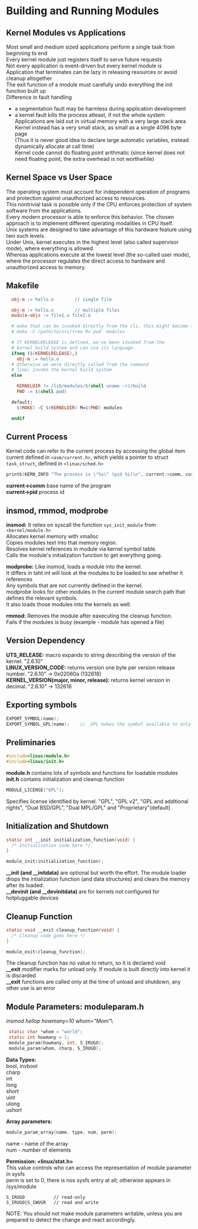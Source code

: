 # Building and Running Modules 

## Kernel Modules vs Applications
  Most small and medium sized applications perform a single task from beginning to end\
  Every kernel module just registers itself to serve future requests\
  Not every application is event-driven but every kernel module is\
  Application that terminates can be lazy in releasing resources or avoid cleanup altogether\
  The exit function of a module must carefully undo everything the init function built up\
  Difference in fault handling
   - a segmentation fault may be harmless during application development
   - a kernel fault kills the process atleast, if not the whole system
  Applications are laid out in virtual memory with a very large stack area\
  Kernel instead has a very small stack, as small as a single 4096 byte page\
  (Thus it is never good idea to declare large automatic variables, instead dynamically allocate at call time)\
  Kernel code cannot do floating point arithmatic (since kernel does not need floating point, the extra overhead is not worthwhile)

## Kernel Space vs User Space
  The operating system must account for independent operation of programs and protection against unauthorized access to resources.\
  This nontrivial task is possible only if the CPU enforces protection of system software from the applications.\
  Every modern processor is able to enforce this behavior. The chosen approach is to implement different operating modalities in CPU itself.\
  Unix systems are designed to take advantage of this hardware feature using two such levels.\
  Under Unix, kernel executes in the highest level (also called supervisor mode), where everything is allowed.\
  Whereas applications execute at the lowest level (the so-called user mode), where the processor regulates the direct access to hardware and unauthorized access to memory.

## Makefile

``` Makefile
  obj-m := hello.o        // single file

  obj-m := hello.o        // multiple files
  module-objs := file1.o file2.o

  # make that can be invoked directly from the cli, this might become tiresome
  # make -C /path/to/src/tree M=`pwd` modules

  # If KERNELRELEASE is defined, we've been invoked from the
  # kernel build system and can use its language.
  ifneq ($(KERNELRELEASE),)
    obj-m := hello.o
  # Otherwise we were directly called from the command
  # line; invoke the kernel build system
  else

    KERNELDIR ?= /lib/modules/$(shell uname -r)/build
    PWD := $(shell pwd)

  default:
    $(MAKE) -C $(KERNELDIR) M=$(PWD) modules

  endif
```

## Current Process
  Kernel code can refer to the current process by accessing the global item current defined in `<asm/current.h>`,
  which yields a pointer to struct `task_struct`, defined in `<linux/sched.h>`

  ``` C
  printk(KERN_INFO "The process is \"%s\" (pid %i)\n", current->comm, current->pid);
  ```

  **current->comm**   base name of the program\
  **current->pid**    process id

## insmod, rmmod, modprobe
  **insmod:** 
    It relies on syscall the function `sys_init_module` from `<kernel/module.h>`\
    Allocates kernel memory with vmalloc\
    Copies modules text into that memory region.\
    Resolves kernel references in module via kernel symbol table.\
    Calls the module's initialization function to get everything going.

  **modprobe:** 
    Like insmod, loads a module into the kernel.\
    It differs in taht int will look at the modules to be loaded to see whether it references\
    Any symbols that are not currently defined in the kernel.\
    modprobe looks for other modules in the current module search path that defines the relevant symbols.\
    It also loads those modules into the kernels as well.

  **rmmod:** 
    Removes the module after eaxecuting the cleanup function.\
    Fails if the modules is busy (example - module has opened a file)

## Version Dependency
  **UTS_RELEASE:** macro expands to string describing the version of the kernel. "2.6.10"\
  **LINUX_VERSION_CODE:** returns version one byte per version release number. "2.6.10" -> 0x02060a (132618)\
  **KERNEL_VERSION(major, minor, release):** returns kernel version in decimal. "2.6.10" -> 132618

## Exporting symbols
  ``` C
  EXPORT_SYMBOL(name);
  EXPORT_SYMBOL_GPL(name);    // _GPL makes the symbol available to only GPL-licensed modules
  ```

## Preliminaries
  
  ``` C
  #include<linux/module.h>
  #include<linux/init.h>
  ```

  **module.h**  contains lots of symbols and functions for loadable modules\
  **init.h**    contains initialization and cleanup function

  ``` C
  MODULE_LICENSE("GPL");
  ```

  Specifies license identified by kernel. "GPL", "GPL v2", "GPL and additional rights", "Dual BSD/GPL", "Dual MPL/GPL" and "Proprietary"(default)

## Initialization and Shutdown
  ``` C
  static int __init initialization_function(void) {
    /* Initialization code here */
  }
  
  module_init(initialization_function);
  ```

  **__init (and __initdata)** are optional but worth the effort. The module loader drops the intialization function (and data structures) and clears the memory after its loaded.\
  **__devinit (and __devinitdata)** are for kernels not configured for hotpluggable devices

## Cleanup Function

  ``` C
  static void __exit cleanup_function(void) {
    /* Cleanup code goes here */
  }

  module_exit(cleanup_function);
  ```
  The cleanup function has no value to return, so it is declared void\
  **__exit** modifier marks for unload only. If module is built directly into kernel it is discarded\
  **__exit** functions are called only at the time of unload and shutdown, any other use is an error

## Module Parameters: moduleparam.h
  
  _insmod hellop howmany=10 whom="Mom"_\
   ``` C
    static char *whom = "world";
    static int howmany = 1;
    module_param(howmany, int, S_IRUGO);
    module_param(whom, charp, S_IRUGO);
   ```

   **Data Types:**\
   bool, invbool\
   charp\
   int\
   long\
   short\
   uint\
   ulong\
   ushort
    
   **Array parameters:**
   ``` C
   module_param_array(name, type, num, perm);
   ```
   name - name of the array\
   num - number of elements

   **Permission: <linux/stat.h>**\
   This value controls who can access the representation of module parameter in sysfs\
   perm is set to 0, there is nos sysfs entry at all; otherwise appears in /sys/module
   
   ```
   S_IRUGO           // read-only
   S_IRUGO|S_IWUSR   // read and write
   ```

   NOTE: You should not make module parameters writable, unless you are prepared to detect the change and react accordingly.
